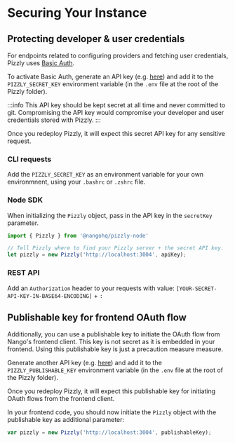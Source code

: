 # Securing Your Instance

## Protecting developer & user credentials

For endpoints related to configuring providers and fetching user credentials, Pizzly uses [Basic Auth](https://en.wikipedia.org/wiki/Basic_access_authentication).

To activate Basic Auth, generate an API key (e.g. [here](https://codepen.io/corenominal/pen/rxOmMJ)) and add it to the `PIZZLY_SECRET_KEY` environment variable (in the `.env` file at the root of the Pizzly folder).

:::info
This API key should be kept secret at all time and never committed to git. Compromising the API key would compromise your developer and user credentials stored with Pizzly.
:::

Once you redeploy Pizzly, it will expect this secret API key for any sensitive request. 

### CLI requests

Add the `PIZZLY_SECRET_KEY` as an environment variable for your own environmnent, using your `.bashrc` or `.zshrc` file.

### Node SDK

When initializing the `Pizzly` object, pass in the API key in the `secretKey` parameter.

```ts
import { Pizzly } from '@nangohq/pizzly-node'

// Tell Pizzly where to find your Pizzly server + the secret API key.
let pizzly = new Pizzly('http://localhost:3004', apiKey);
```

### REST API

Add an `Authorization` header to your requests with value: `[YOUR-SECRET-API-KEY-IN-BASE64-ENCODING]` + `:`

## Publishable key for frontend OAuth flow

Additionally, you can use a publishable key to initiate the OAuth flow from Nango's frontend client. This key is not secret as it is embedded in your frontend. Using this publishable key is just a precaution measure measure.

Generate another API key (e.g. [here](https://codepen.io/corenominal/pen/rxOmMJ)) and add it to the `PIZZLY_PUBLISHABLE_KEY` environment variable (in the `.env` file at the root of the Pizzly folder).

Once you redeploy Pizzly, it will expect this publishable key for initiating OAuth flows from the frontend client. 

In your frontend code, you should now initiate the `Pizzly` object with the publishable key as additional parameter: 

```ts
var pizzly = new Pizzly('http://localhost:3004', publishableKey);
```

